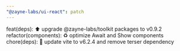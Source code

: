 ```yaml
---
"@zayne-labs/ui-react": patch
---
```


feat(deps): ⬆️ upgrade @zayne-labs/toolkit packages to v0.9.2
refactor(components): ♻️ optimize Await and Show components
chore(deps): 🔧 update vite to v6.2.4 and remove terser dependency
